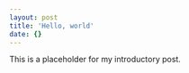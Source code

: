 ```yaml
---
layout: post
title: 'Hello, world'
date: {}
---
```


This is a placeholder for my introductory post.
